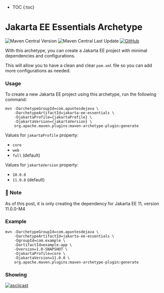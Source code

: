 * TOC
{:toc}

# Jakarta EE Essentials Archetype 
![Maven Central Version](https://img.shields.io/maven-central/v/com.apuntesdejava/jakarta-ee-essentials)
![Maven Central Last Update](https://img.shields.io/maven-central/last-update/com.apuntesdejava/jakarta-ee-essentials) 
[![GitHub](https://img.shields.io/badge/maven-archetype-darkgreen?logo=github)](https://github.com/jakarta-coffee-builder/jakarta-ee-essentials)


With this archetype, you can create a Jakarta EE project with minimal dependencies and configurations.

This will allow you to have a clean and clear `pom.xml` file so you can add more configurations as needed.


### Usage

To create a new Jakarta EE project using this archetype, run the following command:

```shell
mvn -DarchetypeGroupId=com.apuntesdejava \
    -DarchetypeArtifactId=jakarta-ee-essentials \
    -DjakartaProfile={jakartaProfile} \
    -DjakartaVersion={jakartaVersion} \
    org.apache.maven.plugins:maven-archetype-plugin:generate 
```

Values for `jakartaProfile` property:
- `core`
- `web`
- `full` (default)

Values for `jakartaVersion` property:
- `10.0.0`
- `11.0.0` (default)

### 📌 Note
As of this post, it is only creating the dependency for Jakarta EE 11, version 11.0.0-M4

### Example

```shell
mvn -DarchetypeGroupId=com.apuntesdejava \
    -DarchetypeArtifactId=jakarta-ee-essentials \
    -DgroupId=com.example \
    -DartifactId=example-app \
    -Dversion=1.0-SNAPSHOT \
    -DjakartaProfile=core \
    -DjakartaVersion=11.0.0 \
    org.apache.maven.plugins:maven-archetype-plugin:generate 
```


### Showing
[![asciicast](https://asciinema.org/a/VybSbO8RQKmQQhSrTkMxcUzeI.svg)](https://asciinema.org/a/VybSbO8RQKmQQhSrTkMxcUzeI)